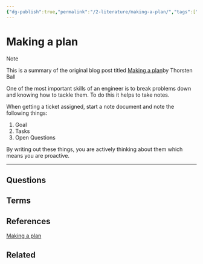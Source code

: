 ```yaml
---
{"dg-publish":true,"permalink":"/2-literature/making-a-plan/","tags":["source/blog"],"created":"2023-08-17T10:02:08.140-05:00","updated":"2023-09-08T06:35:40.486-05:00"}
---
```


# Making a plan

> [!NOTE]
> This is a summary of the original blog post titled [Making a plan](https://registerspill.thorstenball.com/p/making-a-plan)by Thorsten Ball

One of the most important skills of an engineer is to break problems down and knowing how to tackle them. To do this it helps to take notes.

When getting a ticket assigned, start a note document and note the following things:

1. Goal
2. Tasks
3. Open Questions

By writing out these things, you are actively thinking about them which means you are proactive.

---
## Questions
## Terms
## References
[Making a plan](https://registerspill.thorstenball.com/p/making-a-plan)
## Related
